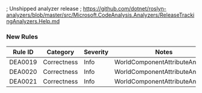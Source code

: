 ﻿; Unshipped analyzer release
; https://github.com/dotnet/roslyn-analyzers/blob/master/src/Microsoft.CodeAnalysis.Analyzers/ReleaseTrackingAnalyzers.Help.md
### New Rules
Rule ID | Category | Severity | Notes
--------|----------|----------|-------
DEA0019 | Correctness | Info | WorldComponentAttributeAnalyzer
DEA0020 | Correctness | Info | WorldComponentAttributeAnalyzer
DEA0021 | Correctness | Info | WorldComponentAttributeAnalyzer